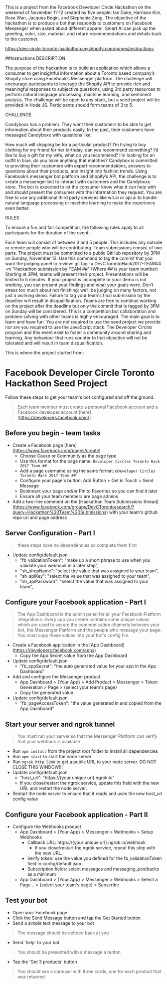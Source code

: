 
This is a project from the Facebook Developer Circle Hackathon on the weekend of November 11-12 created by five people: Ian Duke, Harrison Kim, Rose Wan, Jacques Begin, and Stephanie Zeng. The objective of the hackathon is to produce a bot that responds to customers on Facebook Messenger when asked about different apparel. Smart AI can pick up the greeting, color, size, material, and return recommendations and details back to the customer.

https://dev-circle-toronto-hackathon.myshopify.com/pages/instructions

##Instructions
DESCRIPTION

The purpose of the hackathon is to build an application which allows a consumer to get insightful information about a Toronto based company’s Shopify store using Facebook’s Messenger platform. The challenge will encourage participants to leverage the Shopify API to provide rich and meaningful responses to subjective questions, using 3rd party resources to perform natural language processing, machine learning, and sentiment analysis. The challenge will be open to any stack, but a seed project will be provided in Node JS. Participants should form teams of 3 to 5.

CHALLENGE

Candyboxx has a problem. They want their customers to be able to get information about their products easily. In the past, their customers have messaged Candyboxx with questions like:

How much will shipping be for a particular product?
I’m trying to buy clothing for my friend for her birthday, can you recommend something?
I’d like to buy a gift for my wife, what do you recommend?
I’m looking for an outfit in blue, do you have anything that matches?
Candybox is committed to providing their customers with expert recommendations, answers to questions about their products, and insight into fashion trends. Using Facebook’s messenger bot platform and Shopify’s API, the challenge is to create a messenger bot to interact with customers and the Candyboxx store. The bot is expected to let the consumer know what it can help with and should present the consumer with the information they request. You are free to use any additional third party services like wit.ai or api.ai to handle natural language processing or machine learning to make the experience even better.

RULES

To ensure a fun and fair competition, the following rules apply to all participants for the duration of the event:

Each team will consist of between 3 and 5 people. This includes any outside or remote people who will be contributing.
Team submissions consist of two parts.
The project must be committed to a public GitHub repository by 3PM on Sunday, November 12. Use this command to tag the commit that you want the judging panel to review:
git tag -a DevCTorontoHack2017-TEAM## -m "Hackathon submission by TEAM ##"
(Where ## is your team number)
Starting at 3PM, teams will present their project. Presentations will be limited to 5 minutes. If your project is incomplete or your demo is not working, you can present your findings and what your goals were. Don’t stress too much about not finishing; we’ll be judging on many factors, not just a working demo.
Failure to tag your team's final submission by the deadline will result in disqualification. Teams are free to continue working on the project after the deadline but only the commit that is tagged by 3PM on Sunday will be considered.
This is a competition but collaboration and problem solving with other teams is highly encouraged. The main goal is to learn and have fun.
You are not required to use the seed project we provide nor are you required to use the JavaScript stack.
The Developer Circles program and this event exist to foster a community around sharing and learning. Any behaviour that runs counter to that objective will not be tolerated and will result in team disqualification.


This is where the project started from:
# Facebook Developer Circle Toronto Hackathon Seed Project

Follow these steps to get your team's bot configured and off the ground.

> Each team member must create a personal Facebook account and a Facebook developer account [here] (https://developers.facebook.com/)

## Before you begin - team tasks

* Create a Facebook page [here] (https://www.facebook.com/pages/create)
    * Choose Cause or Community as the page type
    * Use this format for the page name: ```Developer Circles Toronto Hack 2017 Team ##```
    * Add a page username using the same format: ```@Developer Circles Toronto Hack 2017 Team ##```
    * Configure your page's button: Add Button > Get in Touch > Send Message
    * Bookmark your page and/or Pin to Favorites so you can find it later
    * Ensure all your team members are page admins
* Add a two-line comment on the [Hackathon Team Submissions thread] (https://www.facebook.com/groups/DevCToronto/search/?query=Hackathon%20Team%20Submissions) with your team's github repo url and page address

## Server Configuration - Part I
> these steps have no dependencies so complete them first
* Update config/default.json
    * "fb_validationToken": "make up a short phrase to use when you validate your webhook in a later step",
    * "sh_shopName": "select the value that was assigned to your team",
    * "sh_apiKey": "select the value that was assigned to your team",
    * "sh_apiPassword": "select the value that was assigned to your team",

## Configure your Facebook application - Part I
> The App Dashboard is the admin panel for all your Facebook Platform integrations. Every app you create contains some unique values which are used to secure the communication channels between your bot, the Messenger Platform and the people who message your page. You must copy these values into your bot's config file.
* Create a Facebook application in the [App Dashboard] (https://developers.facebook.com/apps)
    * Copy the App Secret value from the App Dashboard
* Update config/default.json
    * "fb_appSecret": "the auto generated value for your app in the App Dashboard"
* Add and configure the Messenger product
    * App Dashboard > {Your App} > Add Product > Messenger > Token Generation > Page > {select your team's page}
    * Copy the generated value
* Update config/default.json
    * "fb_pageAccessToken":  "the value generated in and copied from the App Dashboard"

## Start your server and ngrok tunnel
> You must run your server so that the Messenger Platform can verify that your webhook is available
* Run `npm install` from the project root folder to install all dependencies
* Run `npm start` to start the node server
* Run `ngrok http 5000` to get a public URL to your node server. DO NOT CLOSE THIS WINDOW!!!
* Update config/default.json
    * "host_url": "https://{your unique url}.ngrok.io"
    * If you close/restart the ngrok service, update this field with the new URL and restart the node server.
* Restart the node server to ensure that it reads and uses the new host_url config value

## Configure your Facebook application - Part II

* Configure the Webhooks product
    * App Dashboard > {Your App} > Messenger > Webhooks > Setup Webhooks
        * Callback URL:  https://{your unique url}.ngrok.io/webhook
            * If you close/restart the ngrok service, repeat this step with the new URL.
        * Verify token: use the value you defined for the fb_validationToken field in config/default.json
        * Subscription fields: select messages and messaging_postbacks as a minimum
    * App Dashboard > {Your App} > Messenger > Webhooks > Select a Page... > {select your team's page} > Subscribe

## Test your bot
* Open your Facebook page
* Click the Send Message button and tap the Get Started button
* Send a simple text message to your bot
> The message should be echoed back at you
* Send 'help' to your bot
> You should be presented with a message a button
* Tap the 'Get 3 products' button
> You should see a carousel with three cards, one for each product that was returned
